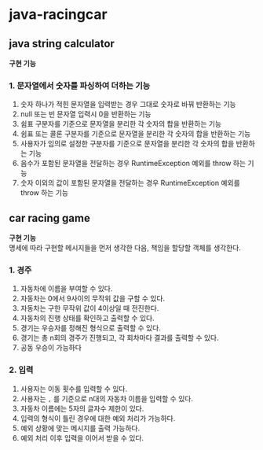 # java-racingcar

## java string calculator

**구현 기능**
### 1. 문자열에서 숫자를 파싱하여 더하는 기능
1. 숫자 하나가 적힌 문자열을 입력받는 경우 그대로 숫자로 바꿔 반환하는 기능
2. null 또는 빈 문자열 입력시 0을 반환하는 기능
3. 쉼표 구분자를 기준으로 문자열을 분리한 각 숫자의 합을 반환하는 기능
4. 쉼표 또는 콜론 구분자를 기준으로 문자열을 분리한 각 숫자의 합을 반환하는 기능
5. 사용자가 임의로 설정한 구분자를 기준으로 문자열을 분리한 각 숫자의 합을 반환하는 기능
6. 음수가 포함된 문자열을 전달하는 경우 RuntimeException 예외를 throw 하는 기능
7. 숫자 이외의 값이 포함된 문자열을 전달하는 경우 RuntimeException 예외를 throw 하는 기능


## car racing game

**구현 기능** <br>
명세에 따라 구현할 메시지들을 먼저 생각한 다음, 책임을 할당할 객체를 생각한다.

### 1. 경주
1. 자동차에 이름을 부여할 수 있다.
2. 자동차는 0에서 9사이의 무작위 값을 구할 수 있다.
3. 자동차는 구한 무작위 값이 4이상일 때 전진한다.
4. 자동차의 진행 상태를 확인하고 출력할 수 있다.
5. 경기는 우승자를 정해진 형식으로 출력할 수 있다.
6. 경기는 총 n회의 경주가 진행되고, 각 회차마다 결과를 출력할 수 있다.
7. 공동 우승이 가능하다

### 2. 입력
1. 사용자는 이동 횟수를 입력할 수 있다.
2. 사용자는 `,` 를 기준으로 n대의 자동차 이름을 입력할 수 있다.
3. 자동차 이름에는 5자의 글자수 제한이 있다.
4. 입력의 형식이 틀린 경우에 대한 예외 처리가 가능하다.
5. 예외 상황에 맞는 메시지를 출력 가능하다.
6. 예외 처리 이후 입력을 이어서 받을 수 있다.
